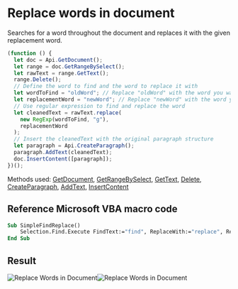 # Replace words in document

Searches for a word throughout the document and replaces it with the given replacement word.

<!-- This code snippet is shown in the screenshot. -->

<!-- eslint-skip -->

```ts
(function () {
  let doc = Api.GetDocument();
  let range = doc.GetRangeBySelect();
  let rawText = range.GetText();
  range.Delete();
  // Define the word to find and the word to replace it with
  let wordToFind = "oldWord"; // Replace "oldWord" with the word you want to find
  let replacementWord = "newWord"; // Replace "newWord" with the word you want to replace it with
  // Use regular expression to find and replace the word
  let cleanedText = rawText.replace(
    new RegExp(wordToFind, "g"),
    replacementWord
  );
  // Insert the cleanedText with the original paragraph structure
  let paragraph = Api.CreateParagraph();
  paragraph.AddText(cleanedText);
  doc.InsertContent([paragraph]);
})();
```

Methods used: [GetDocument](/site/docs/office-api/usage-api/text-document-api/Api/Methods/GetDocument.md), [GetRangeBySelect](/site/docs/office-api/usage-api/text-document-api/ApiDocument/Methods/GetRangeBySelect.md), [GetText](/site/docs/office-api/usage-api/text-document-api/ApiRange/Methods/GetText.md), [Delete](/site/docs/office-api/usage-api/text-document-api/ApiRange/Methods/Delete.md), [CreateParagraph](/site/docs/office-api/usage-api/text-document-api/Api/Methods/CreateParagraph.md), [AddText](/site/docs/office-api/usage-api/text-document-api/ApiParagraph/Methods/AddText.md), [InsertContent](/site/docs/office-api/usage-api/text-document-api/ApiDocument/Methods/InsertContent.md)

## Reference Microsoft VBA macro code

<!-- code generated with AI -->

```vb
Sub SimpleFindReplace()
    Selection.Find.Execute FindText:="find", ReplaceWith:="replace", Replace:=wdReplaceAll
End Sub
```

## Result

<!-- imgpath -->

![Replace Words in Document](/assets/images/plugins/replace-words-in-document.png#gh-light-mode-only)![Replace Words in Document](/assets/images/plugins/replace-words-in-document.dark.png#gh-dark-mode-only)
